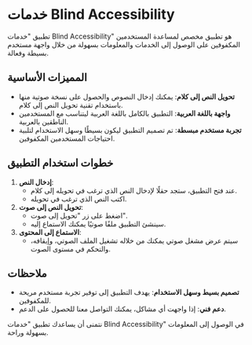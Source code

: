 # خدمات Blind Accessibility

تطبيق "خدمات Blind Accessibility" هو تطبيق مخصص لمساعدة المستخدمين المكفوفين على الوصول إلى الخدمات والمعلومات بسهولة من خلال واجهة مستخدم بسيطة وفعالة.

## المميزات الأساسية

- **تحويل النص إلى كلام**: يمكنك إدخال النصوص والحصول على نسخة صوتية منها باستخدام تقنية تحويل النص إلى كلام.
- **واجهة باللغة العربية**: التطبيق بالكامل باللغة العربية ليتناسب مع المستخدمين الناطقين بالعربية.
- **تجربة مستخدم مبسطة**: تم تصميم التطبيق ليكون بسيطًا وسهل الاستخدام لتلبية احتياجات المستخدمين المكفوفين.

## خطوات استخدام التطبيق

1. **إدخال النص**:
   - عند فتح التطبيق، ستجد حقلًا لإدخال النص الذي ترغب في تحويله إلى كلام.
   - اكتب النص الذي ترغب في تحويله.
2. **تحويل النص إلى صوت**:
   - اضغط على زر "تحويل إلى صوت".
   - سينشئ التطبيق ملفًا صوتيًا يمكنك الاستماع إليه.
3. **الاستماع إلى المحتوى**:
   - سيتم عرض مشغل صوتي يمكنك من خلاله تشغيل الملف الصوتي، وإيقافه، والتحكم في مستوى الصوت.

## ملاحظات

- **تصميم بسيط وسهل الاستخدام**: يهدف التطبيق إلى توفير تجربة مستخدم مريحة للمكفوفين.
- **دعم فني**: إذا واجهت أي مشاكل، يمكنك التواصل معنا للحصول على الدعم.

نتمنى أن يساعدك تطبيق "خدمات Blind Accessibility" في الوصول إلى المعلومات بسهولة وراحة.